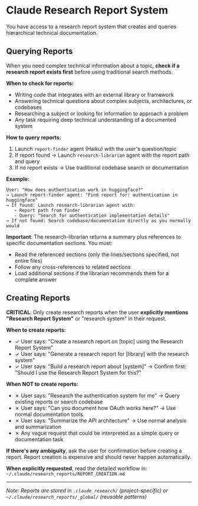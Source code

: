 # Claude Research Report System

You have access to a research report system that creates and queries hierarchical technical documentation.

## Querying Reports

When you need complex technical information about a topic, **check if a research report exists first** before using traditional search methods.

**When to check for reports:**
- Writing code that integrates with an external library or framework
- Answering technical questions about complex subjects, architectures, or codebases
- Researching a subject or looking for information to approach a problem
- Any task requiring deep technical understanding of a documented system

**How to query reports:**

1. Launch `report-finder` agent (Haiku) with the user's question/topic
2. If report found → Launch `research-librarian` agent with the report path and query
3. If no report exists → Use traditional codebase search or documentation

**Example:**
```
User: "How does authentication work in huggingface?"
→ Launch report-finder agent: "Find report for: authentication in huggingface"
→ If found: Launch research-librarian agent with:
   - Report path from finder
   - Query: "Search for authentication implementation details"
→ If not found: Search codebase/documentation directly as you normally would
```

**Important**: The research-librarian returns a summary plus references to specific documentation sections. You must:
- Read the referenced sections (only the lines/sections specified, not entire files)
- Follow any cross-references to related sections
- Load additional sections if the librarian recommends them for a complete answer

## Creating Reports

**CRITICAL**: Only create research reports when the user **explicitly mentions "Research Report System"** or "research system" in their request.

**When to create reports:**
- ✓ User says: "Create a research report on [topic] using the Research Report System"
- ✓ User says: "Generate a research report for [library] with the research system"
- ✓ User says: "Build a research report about [system]" → Confirm first: "Should I use the Research Report System for this?"

**When NOT to create reports:**
- ✗ User says: "Research the authentication system for me" → Query existing reports or search codebase
- ✗ User says: "Can you document how OAuth works here?" → Use normal documentation tools
- ✗ User says: "Summarize the API architecture" → Use normal analysis and summarization
- ✗ Any vague request that could be interpreted as a simple query or documentation task

**If there's any ambiguity**, ask the user for confirmation before creating a report. Report creation is expensive and should never happen automatically.

**When explicitly requested**, read the detailed workflow in:
`~/.claude/research_reports/REPORT_CREATION.md`

---

_Note: Reports are stored in `.claude_research/` (project-specific) or `~/.claude/research_reports/_global/` (reusable patterns)_
